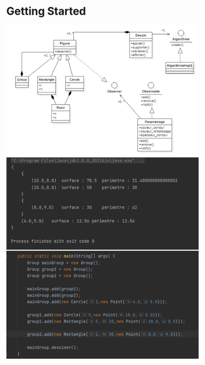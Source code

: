 # Getting Started

![conception](conception.png)
![test 1](test1.png)
![code du test 1](codetest1.png)
